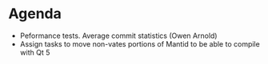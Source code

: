 Agenda
======

* Peformance tests. Average commit statistics (Owen Arnold)
* Assign tasks to move non-vates portions of Mantid to be able to compile with Qt 5

